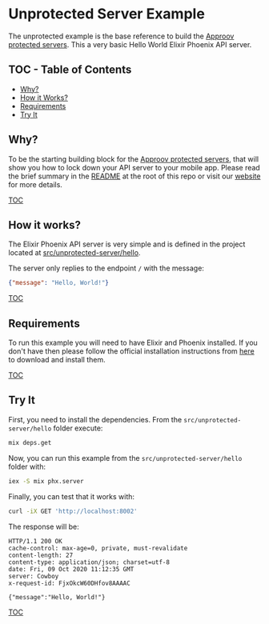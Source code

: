 # Unprotected Server Example

The unprotected example is the base reference to build the [Approov protected servers](/src/approov-protected-server/). This a very basic Hello World Elixir Phoenix API server.


## TOC - Table of Contents

* [Why?](#why)
* [How it Works?](#how-it-works)
* [Requirements](#requirements)
* [Try It](#try-it)


## Why?

To be the starting building block for the [Approov protected servers](/src/approov-protected-server/hello), that will show you how to lock down your API server to your mobile app. Please read the brief summary in the [README](/README.md#why) at the root of this repo or visit our [website](https://approov.io/product.html) for more details.

[TOC](#toc---table-of-contents)


## How it works?

The Elixir Phoenix API server is very simple and is defined in the project located at [src/unprotected-server/hello](/src/unprotected-server).

The server only replies to the endpoint `/` with the message:

```json
{"message": "Hello, World!"}
```

[TOC](#toc---table-of-contents)


## Requirements

To run this example you will need to have Elixir and Phoenix installed. If you don't have then please follow the official installation instructions from [here](https://hexdocs.pm/phoenix/installation.html#content) to download and install them.

[TOC](#toc---table-of-contents)


## Try It

First, you need to install the dependencies. From the `src/unprotected-server/hello` folder execute:

```bash
mix deps.get
```

Now, you can run this example from the `src/unprotected-server/hello` folder with:

```bash
iex -S mix phx.server
```

Finally, you can test that it works with:

```bash
curl -iX GET 'http://localhost:8002'
```

The response will be:

```text
HTTP/1.1 200 OK
cache-control: max-age=0, private, must-revalidate
content-length: 27
content-type: application/json; charset=utf-8
date: Fri, 09 Oct 2020 11:12:35 GMT
server: Cowboy
x-request-id: FjxOkcW60DHfov8AAAAC

{"message":"Hello, World!"}
```

[TOC](#toc---table-of-contents)
